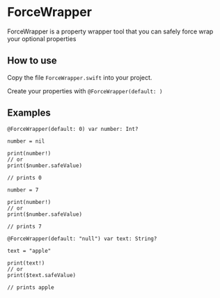 # ForceWrapper

ForceWrapper is a property wrapper tool that you can safely force wrap your optional properties

How to use
------------

Copy the file `ForceWrapper.swift` into your project.

Create your properties with `@ForceWrapper(default: )`

Examples
------------

    @ForceWrapper(default: 0) var number: Int?
    
    number = nil
    
    print(number!)
    // or
    print($number.safeValue)
    
    // prints 0
    
    number = 7
    
    print(number!)
    // or
    print($number.safeValue)
    
    // prints 7
    
    @ForceWrapper(default: "null") var text: String?

    text = "apple"
    
    print(text!)
    // or
    print($text.safeValue)
  
    // prints apple
